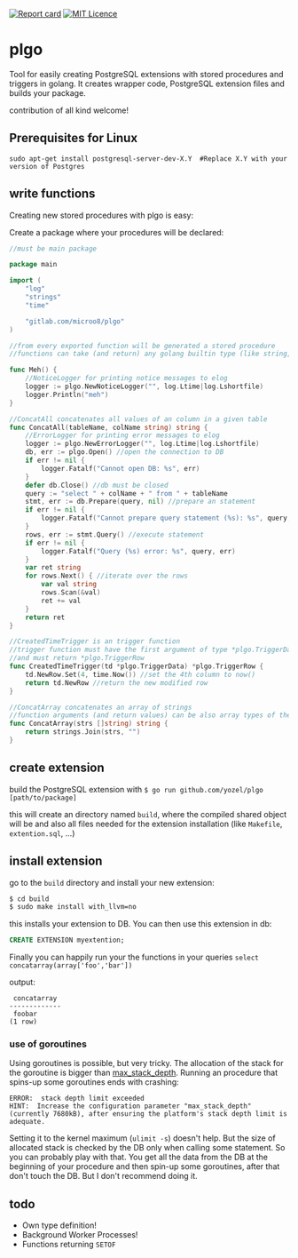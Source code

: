 [![Report card](https://goreportcard.com/badge/gitlab.com/microo8/plgo)](https://goreportcard.com/report/gitlab.com/microo8/plgo)
[![MIT Licence](https://badges.frapsoft.com/os/mit/mit.png?v=103)](https://opensource.org/licenses/mit-license.php)

# plgo
Tool for easily creating PostgreSQL extensions with stored procedures and triggers in golang. It creates wrapper code, PostgreSQL extension files and builds your package.

contribution of all kind welcome!

## Prerequisites for Linux

`sudo apt-get install postgresql-server-dev-X.Y  #Replace X.Y with your version of Postgres`

## write functions

Creating new stored procedures with plgo is easy:

Create a package where your procedures will be declared:

```go
//must be main package

package main

import (
	"log"
	"strings"
	"time"

	"gitlab.com/microo8/plgo"
)

//from every exported function will be generated a stored procedure
//functions can take (and return) any golang builtin type (like string, int, float64, []int, ...)

func Meh() {
    //NoticeLogger for printing notice messages to elog
    logger := plgo.NewNoticeLogger("", log.Ltime|log.Lshortfile)
    logger.Println("meh")
}

//ConcatAll concatenates all values of an column in a given table
func ConcatAll(tableName, colName string) string {
    //ErrorLogger for printing error messages to elog
    logger := plgo.NewErrorLogger("", log.Ltime|log.Lshortfile)
    db, err := plgo.Open() //open the connection to DB
    if err != nil {
        logger.Fatalf("Cannot open DB: %s", err)
    }
    defer db.Close() //db must be closed
    query := "select " + colName + " from " + tableName
    stmt, err := db.Prepare(query, nil) //prepare an statement
    if err != nil {
        logger.Fatalf("Cannot prepare query statement (%s): %s", query, err)
    }
    rows, err := stmt.Query() //execute statement
    if err != nil {
        logger.Fatalf("Query (%s) error: %s", query, err)
    }
    var ret string
    for rows.Next() { //iterate over the rows
        var val string
        rows.Scan(&val)
        ret += val
    }
    return ret
}

//CreatedTimeTrigger is an trigger function
//trigger function must have the first argument of type *plgo.TriggerData
//and must return *plgo.TriggerRow
func CreatedTimeTrigger(td *plgo.TriggerData) *plgo.TriggerRow {
    td.NewRow.Set(4, time.Now()) //set the 4th column to now()
    return td.NewRow //return the new modified row
}

//ConcatArray concatenates an array of strings
//function arguments (and return values) can be also array types of the golang builtin types
func ConcatArray(strs []string) string {
    return strings.Join(strs, "")
}
```

## create extension

build the PostgreSQL extension with `$ go run github.com/yozel/plgo [path/to/package]`

this will create an directory named `build`, where the compiled shared object will be and also all files needed for the extension installation (like `Makefile`, `extention.sql`, ...)

## install extension

go to the `build` directory and install your new extension:

```bash
$ cd build
$ sudo make install with_llvm=no
```

this installs your extension to DB. You can then use this extension in db:

```sql
CREATE EXTENSION myextention;
```

Finally you can happily run your the functions in your queries `select concatarray(array['foo','bar'])`

output:

```
 concatarray
-------------
 foobar
(1 row)
```

### use of goroutines

Using goroutines is possible, but very tricky. The allocation of the stack for the goroutine is bigger than [max_stack_depth](https://www.postgresql.org/docs/current/static/runtime-config-resource.html). Running an procedure that spins-up some goroutines ends with crashing:

```
ERROR:  stack depth limit exceeded
HINT:  Increase the configuration parameter "max_stack_depth" (currently 7680kB), after ensuring the platform's stack depth limit is adequate.
```

Setting it to the kernel maximum (`ulimit -s`) doesn't help.
But the size of allocated stack is checked by the DB only when calling some statement. So you can probably play with that. You get all the data from the DB at the beginning of your procedure and then spin-up some goroutines, after that don't touch the DB. But I don't recommend doing it.

## todo

- Own type definition!
- Background Worker Processes!
- Functions returning `SETOF`
